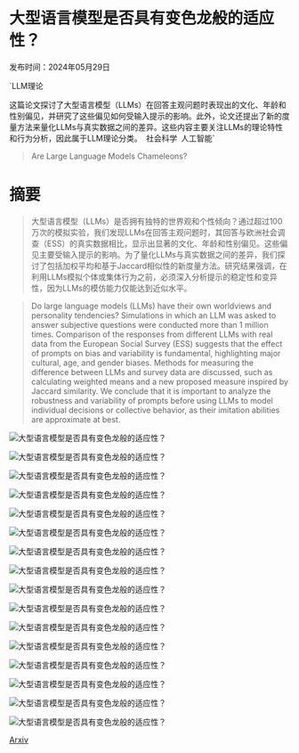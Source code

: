 # 大型语言模型是否具有变色龙般的适应性？

发布时间：2024年05月29日

`LLM理论

这篇论文探讨了大型语言模型（LLMs）在回答主观问题时表现出的文化、年龄和性别偏见，并研究了这些偏见如何受输入提示的影响。此外，论文还提出了新的度量方法来量化LLMs与真实数据之间的差异。这些内容主要关注LLMs的理论特性和行为分析，因此属于LLM理论分类。` `社会科学` `人工智能`

> Are Large Language Models Chameleons?

# 摘要

> 大型语言模型（LLMs）是否拥有独特的世界观和个性倾向？通过超过100万次的模拟实验，我们发现LLMs在回答主观问题时，其回答与欧洲社会调查（ESS）的真实数据相比，显示出显著的文化、年龄和性别偏见。这些偏见主要受输入提示的影响。为了量化LLMs与真实数据之间的差异，我们探讨了包括加权平均和基于Jaccard相似性的新度量方法。研究结果强调，在利用LLMs模拟个体或集体行为之前，必须深入分析提示的稳定性和变异性，因为LLMs的模仿能力仅能达到近似水平。

> Do large language models (LLMs) have their own worldviews and personality tendencies? Simulations in which an LLM was asked to answer subjective questions were conducted more than 1 million times. Comparison of the responses from different LLMs with real data from the European Social Survey (ESS) suggests that the effect of prompts on bias and variability is fundamental, highlighting major cultural, age, and gender biases. Methods for measuring the difference between LLMs and survey data are discussed, such as calculating weighted means and a new proposed measure inspired by Jaccard similarity. We conclude that it is important to analyze the robustness and variability of prompts before using LLMs to model individual decisions or collective behavior, as their imitation abilities are approximate at best.

![大型语言模型是否具有变色龙般的适应性？](../../../paper_images/2405.19323/freehms_men_p09.png)

![大型语言模型是否具有变色龙般的适应性？](../../../paper_images/2405.19323/freehms_women_p09.png)

![大型语言模型是否具有变色龙般的适应性？](../../../paper_images/2405.19323/gincdif_men_p09.png)

![大型语言模型是否具有变色龙般的适应性？](../../../paper_images/2405.19323/gincdif_women_p09.png)

![大型语言模型是否具有变色龙般的适应性？](../../../paper_images/2405.19323/freehms_men_isco_p09.png)

![大型语言模型是否具有变色龙般的适应性？](../../../paper_images/2405.19323/freehms_women_isco_p09.png)

![大型语言模型是否具有变色龙般的适应性？](../../../paper_images/2405.19323/freehms_men_p09_inv.png)

![大型语言模型是否具有变色龙般的适应性？](../../../paper_images/2405.19323/freehms_women_p09_inv.png)

![大型语言模型是否具有变色龙般的适应性？](../../../paper_images/2405.19323/res_md_gpt.png)

![大型语言模型是否具有变色龙般的适应性？](../../../paper_images/2405.19323/res_jac_gpt.png)

![大型语言模型是否具有变色龙般的适应性？](../../../paper_images/2405.19323/freehms_men_llama_7.png)

![大型语言模型是否具有变色龙般的适应性？](../../../paper_images/2405.19323/freehms_women_llama_7.png)

![大型语言模型是否具有变色龙般的适应性？](../../../paper_images/2405.19323/gincdif_gpt.png)

![大型语言模型是否具有变色龙般的适应性？](../../../paper_images/2405.19323/gincdif_llama_7b.png)

![大型语言模型是否具有变色龙般的适应性？](../../../paper_images/2405.19323/freehms_men_p09_t2.png)

![大型语言模型是否具有变色龙般的适应性？](../../../paper_images/2405.19323/freehms_women_p09_t2.png)

[Arxiv](https://arxiv.org/abs/2405.19323)